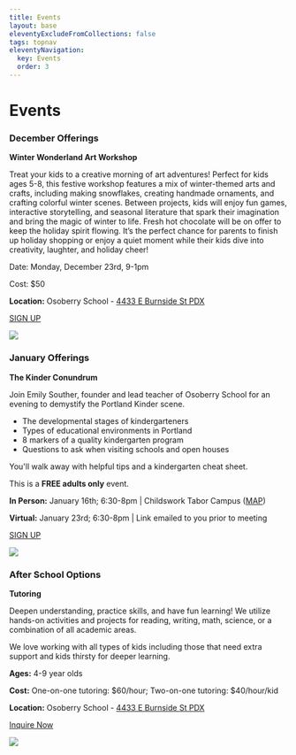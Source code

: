 ```yaml
---
title: Events
layout: base
eleventyExcludeFromCollections: false
tags: topnav
eleventyNavigation:
  key: Events
  order: 3
---
```

# Events[](https://forms.gle/AYH8rhGw3WWL64517)

### December Offerings

**Winter Wonderland Art Workshop**

Treat your kids to a creative morning of art adventures! Perfect for kids ages 5-8, this festive workshop features a mix of winter-themed arts and crafts, including making snowflakes, creating handmade ornaments, and crafting colorful winter scenes. Between projects, kids will enjoy fun games, interactive storytelling, and seasonal literature that spark their imagination and bring the magic of winter to life. Fresh hot chocolate will be on offer to keep the holiday spirit flowing. It’s the perfect chance for parents to finish up holiday shopping or enjoy a quiet moment while their kids dive into creativity, laughter, and holiday cheer!

Date: Monday, December 23rd, 9-1pm

Cost: $50

**Location:** Osoberry School - [4433 E Burnside St PDX](https://www.google.com/maps/place/Osoberry+School/@45.5233736,-122.6190253,17z/data=!3m1!4b1!4m6!3m5!1s0x5495a17f916b1e8f:0x3ca0006e5f55dff8!8m2!3d45.5233699!4d-122.6164504!16s%2Fg%2F11y50cgvqw?entry=ttu&g_ep=EgoyMDI0MTExMy4xIKXMDSoASAFQAw%3D%3D)

[SIGN UP](https://forms.gle/xDs5WH5QiydoBrDaA) 

![](/assets/uploads/time-2-.png)

### January Offerings

**The Kinder Conundrum**

Join Emily Souther, founder and lead teacher of Osoberry School for an evening to demystify the Portland Kinder scene. 

* The developmental stages of kindergarteners
* Types of educational environments in Portland
* 8 markers of a quality kindergarten program 
* Questions to ask when visiting schools and open houses

You'll walk away with helpful tips and a kindergarten cheat sheet.

This is a **FREE adults only** event. 

**In Person:** January 16th; 6:30-8pm | Childswork Tabor Campus ([MAP](https://www.google.com/maps/place/Childswork+Learning+Center+-+Tabor+Campus/@45.5196813,-122.6025855,17z/data=!3m1!4b1!4m6!3m5!1s0x5495a1eef0de534f:0x73cdc78acabe6d72!8m2!3d45.5196776!4d-122.6000106!16s%2Fg%2F11rjvc364t?entry=ttu&g_ep=EgoyMDI0MTExMy4xIKXMDSoASAFQAw%3D%3D))

**Virtual:** January 23rd; 6:30-8pm | Link emailed to you prior to meeting

[SIGN UP](https://docs.google.com/forms/d/1_5pOMW4gDn-qOqp6X6-1HcX2mlmYkehuaS2Y5bn7AOI/edit)

![](/assets/uploads/newsletter-parent-ed.png)

### After School Options[](https://docs.google.com/forms/d/1EyrDIraugki4MGEr6_HHjtzI2EFmgcimQc-Ub7_LKGk/edit)

**Tutoring**

Deepen understanding, practice skills, and have fun learning! We utilize hands-on activities and projects for reading, writing, math, science, or a combination of all academic areas. 

We love working with all types of kids including those that need extra support and kids thirsty for deeper learning.

**Ages:** 4-9 year olds

**Cost:** One-on-one tutoring: $60/hour; Two-on-one tutoring: $40/hour/kid

**Location:** Osoberry School - [4433 E Burnside St PDX](<>)

[Inquire Now](https://docs.google.com/forms/d/e/1FAIpQLSfMShC2-Rna-eS0KvGDc8OC-mugYYjyBcK92I5J_ILM-j7PxQ/viewform)

[](https://docs.google.com/forms/d/e/1FAIpQLSfMShC2-Rna-eS0KvGDc8OC-mugYYjyBcK92I5J_ILM-j7PxQ/viewform)

![](/assets/uploads/afterschool-tutoring-1-.png)
